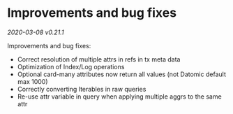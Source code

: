# Improvements and bug fixes
 
_2020-03-08 v0.21.1_

Improvements and bug fixes:

- Correct resolution of multiple attrs in refs in tx meta data
- Optimization of Index/Log operations
- Optional card-many attributes now return all values (not Datomic default max 1000)
- Correctly converting Iterables in raw queries
- Re-use attr variable in query when applying multiple aggrs to the same attr
